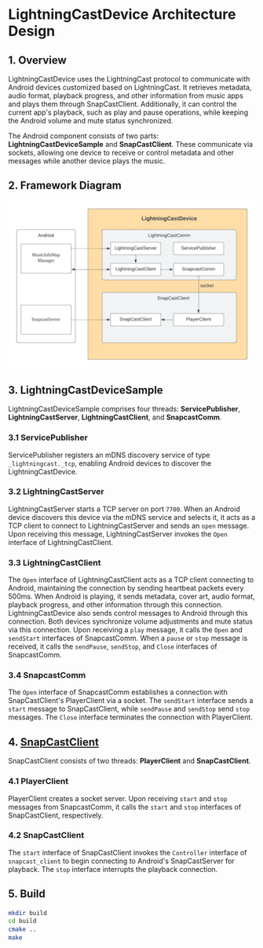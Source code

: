 # LightningCastDevice Architecture Design

## 1. Overview

LightningCastDevice uses the LightningCast protocol to communicate with Android devices customized based on LightningCast. It retrieves metadata, audio format, playback progress, and other information from music apps and plays them through SnapCastClient. Additionally, it can control the current app's playback, such as play and pause operations, while keeping the Android volume and mute status synchronized.

The Android component consists of two parts: **LightningCastDeviceSample** and **SnapCastClient**. These communicate via sockets, allowing one device to receive or control metadata and other messages while another device plays the music.

## 2. Framework Diagram

<div align=center>
<img src="./doc/images/framework.jpg" width=660>
</div>

## 3. LightningCastDeviceSample

LightningCastDeviceSample comprises four threads: **ServicePublisher**, **LightningCastServer**, **LightningCastClient**, and **SnapcastComm**.

### 3.1 ServicePublisher

ServicePublisher registers an mDNS discovery service of type `_lightningcast._tcp`, enabling Android devices to discover the LightningCastDevice.

### 3.2 LightningCastServer

LightningCastServer starts a TCP server on port `7700`. When an Android device discovers this device via the mDNS service and selects it, it acts as a TCP client to connect to LightningCastServer and sends an `open` message. Upon receiving this message, LightningCastServer invokes the `Open` interface of LightningCastClient.

### 3.3 LightningCastClient

The `Open` interface of LightningCastClient acts as a TCP client connecting to Android, maintaining the connection by sending heartbeat packets every 500ms. When Android is playing, it sends metadata, cover art, audio format, playback progress, and other information through this connection. LightningCastDevice also sends control messages to Android through this connection. Both devices synchronize volume adjustments and mute status via this connection. Upon receiving a `play` message, it calls the `Open` and `sendStart` interfaces of SnapcastComm. When a `pause` or `stop` message is received, it calls the `sendPause`, `sendStop`, and `Close` interfaces of SnapcastComm.

### 3.4 SnapcastComm

The `Open` interface of SnapcastComm establishes a connection with SnapCastClient's PlayerClient via a socket. The `sendStart` interface sends a `start` message to SnapCastClient, while `sendPause` and `sendStop` send `stop` messages. The `Close` interface terminates the connection with PlayerClient.

## 4. [SnapCastClient](https://github.com/auralic/LightningCast-Android-SnapCast/tree/main/SnapCastClient)

SnapCastClient consists of two threads: **PlayerClient** and **SnapCastClient**.

### 4.1 PlayerClient

PlayerClient creates a socket server. Upon receiving `start` and `stop` messages from SnapcastComm, it calls the `start` and `stop` interfaces of SnapCastClient, respectively.

### 4.2 SnapCastClient

The `start` interface of SnapCastClient invokes the `Controller` interface of `snapcast_client` to begin connecting to Android's SnapCastServer for playback. The `stop` interface interrupts the playback connection.

## 5. Build

```bash
mkdir build
cd build
cmake ..
make
